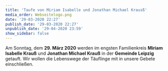 ```yaml
---
title: 'Taufe von Miriam Isabelle und Jonathan Michael Krausß'
media_order: Webseitelogo.png
date: '29-03-2020 22:27'
publish_date: '29-03-2020 22:27'
unpublish_date: '29-04-2020 23:59'
show_sidebar: false
---
```


Am Sonntag, dem **29. März 2020** werden im engsten Familienkreis **Miriam Isabelle Krauß** und **Jonathan Michael Krauß** in der **Gemeinde Leipzig** getauft. Wir wollen die Lebenswege der Täuflinge mit in unsere Gebete einschließen.